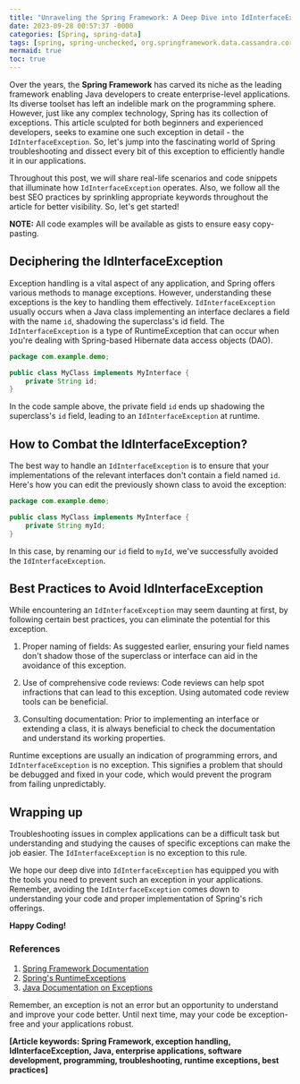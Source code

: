 ```yaml
---
title: "Unraveling the Spring Framework: A Deep Dive into IdInterfaceException"
date: 2023-09-28 00:57:37 -0000
categories: [Spring, spring-data]
tags: [spring, spring-unchecked, org.springframework.data.cassandra.core.mapping]
mermaid: true
toc: true
---
```



Over the years, the **Spring Framework** has carved its niche as the leading framework enabling Java developers to create enterprise-level applications. Its diverse toolset has left an indelible mark on the programming sphere. However, just like any complex technology, Spring has its collection of exceptions. This article sculpted for both beginners and experienced developers, seeks to examine one such exception in detail - the `IdInterfaceException`. So, let's jump into the fascinating world of Spring troubleshooting and dissect every bit of this exception to efficiently handle it in our applications.

Throughout this post, we will share real-life scenarios and code snippets that illuminate how `IdInterfaceException` operates. Also, we follow all the best SEO practices by sprinkling appropriate keywords throughout the article for better visibility. So, let's get started!

**NOTE:** All code examples will be available as gists to ensure easy copy-pasting.

## Deciphering the IdInterfaceException

Exception handling is a vital aspect of any application, and Spring offers various methods to manage exceptions. However, understanding these exceptions is the key to handling them effectively. `IdInterfaceException` usually occurs when a Java class implementing an interface declares a field with the name `id`, shadowing the superclass's id field. The `IdInterfaceException` is a type of RuntimeException that can occur when you're dealing with Spring-based Hibernate data access objects (DAO).

```java
package com.example.demo;

public class MyClass implements MyInterface {
    private String id; 
}
```

In the code sample above, the private field `id` ends up shadowing the superclass's `id` field, leading to an `IdInterfaceException` at runtime.

## How to Combat the IdInterfaceException?

The best way to handle an `IdInterfaceException` is to ensure that your implementations of the relevant interfaces don't contain a field named `id`. Here's how you can edit the previously shown class to avoid the exception:

```java
package com.example.demo;

public class MyClass implements MyInterface {
    private String myId; 
}
```

In this case, by renaming our `id` field to `myId`, we've successfully avoided the `IdInterfaceException`.

## Best Practices to Avoid IdInterfaceException

While encountering an `IdInterfaceException` may seem daunting at first, by following certain best practices, you can eliminate the potential for this exception. 

1. Proper naming of fields: As suggested earlier, ensuring your field names don't shadow those of the superclass or interface can aid in the avoidance of this exception. 

2. Use of comprehensive code reviews: Code reviews can help spot infractions that can lead to this exception. Using automated code review tools can be beneficial.

3. Consulting documentation: Prior to implementing an interface or extending a class, it is always beneficial to check the documentation and understand its working properties.

Runtime exceptions are usually an indication of programming errors, and `IdInterfaceException` is no exception. This signifies a problem that should be debugged and fixed in your code, which would prevent the program from failing unpredictably.

## Wrapping up

Troubleshooting issues in complex applications can be a difficult task but understanding and studying the causes of specific exceptions can make the job easier. The `IdInterfaceException` is no exception to this rule.

We hope our deep dive into `IdInterfaceException` has equipped you with the tools you need to prevent such an exception in your applications. Remember, avoiding the `IdInterfaceException` comes down to understanding your code and proper implementation of Spring's rich offerings.

**Happy Coding!**

### References

1. [Spring Framework Documentation](https://docs.spring.io/spring-framework/docs/current/reference/html/)
2. [Spring's RuntimeExceptions](https://stackoverflow.com/questions/151963/spring-s-recommended-way-of-handling-runtimeexceptions)
3. [Java Documentation on Exceptions](https://docs.oracle.com/javase/tutorial/essential/exceptions/) 

Remember, an exception is not an error but an opportunity to understand and improve your code better. Until next time, may your code be exception-free and your applications robust.

**[Article keywords: Spring Framework, exception handling, IdInterfaceException, Java, enterprise applications, software development, programming, troubleshooting, runtime exceptions, best practices]**
